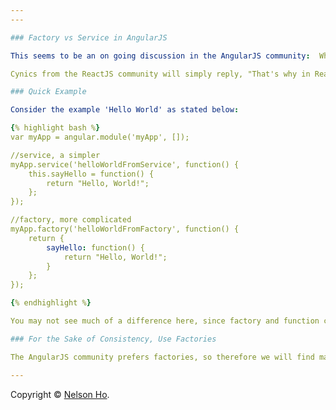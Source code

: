 ```yaml
---
---

### Factory vs Service in AngularJS

This seems to be an on going discussion in the AngularJS community:  What is the difference between a factory and a service, and when should either one be used?

Cynics from the ReactJS community will simply reply, "That's why in React, there is only one way to do most of the things."  

### Quick Example

Consider the example 'Hello World' as stated below:

{% highlight bash %}
var myApp = angular.module('myApp', []);

//service, a simpler
myApp.service('helloWorldFromService', function() {
    this.sayHello = function() {
        return "Hello, World!";
    };
});

//factory, more complicated
myApp.factory('helloWorldFromFactory', function() {
    return {
        sayHello: function() {
            return "Hello, World!";
        }
    };
});

{% endhighlight %}

You may not see much of a difference here, since factory and function can do pretty much the same stuff.  However, since in services we need to use the `this` keyword, we will need to instantiate a new class object.  In factories, however, we only need to get the returned values.

### For the Sake of Consistency, Use Factories

The AngularJS community prefers factories, so therefore we will find many more answers on StackOverflow related to factories than to services.  In fact, [John Papa's guide](https://github.com/johnpapa/angular-styleguide/blob/master/a1/README.md#factories) clearly states that factories should be used since a services are too similar to them.

---
```


Copyright &copy; [Nelson Ho](http://www.github.com/nelsonlho).
